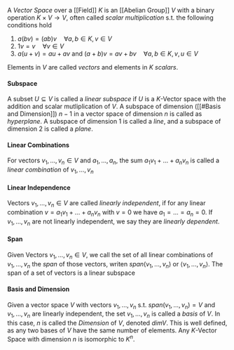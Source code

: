 A *Vector Space* over a [[Field]] $K$ is an [[Abelian Group]] $V$ with a binary operation $K\times V \rightarrow V$, often called *scalar multiplication* s.t. the following conditions hold 

1. $a(bv) = (ab)v \quad \forall a,b\in K, v\in V$
2. $1v = v \quad \forall v \in V$
3. $a(u+v) = au + av$ and $(a+b)v = av + bv \quad \forall a,b\in K, v,u\in V$

Elements in $V$ are called *vectors* and elements in $K$ *scalars*.


#### Subspace 

A subset $U\subseteq V$ is called a *linear subspace* if $U$ is a $K$-Vector space with the addition and scalar mutliplication of $V$.
A subspace of dimension ([[#Basis and Dimension]]) $n-1$ in a vector space of dimension $n$ is called as *hyperplane*.
A subspace of dimension $1$ is called a *line*, and a subspace of dimension $2$ is called a *plane*.

#### Linear Combinations 

For vectors $v_1,\dots,v_n\in  V$ and $a_1,\dots,a_n$, the sum $a_1v_1+\dots+a_nv_n$ is called a *linear combination* of $v_1,\dots,v_n$ 

#### Linear Independence

Vectors $v_1,\dots, v_n\in V$ are called *linearly independent*, if for any linear combination $v=a_1v_1+\dots+a_nv_n$ with $v=0$ we have $a_1=\dots=a_n=0$.
If $v_1,\dots,v_n$ are not linearly independent, we say they are *linearly dependent*.

#### Span

Given Vectors $v_1,\dots,v_n\in V$, we call the set of all linear combinations of $v_1,\dots,v_n$ the *span* of those vectors, writen $span(v_1,\dots,v_n)$ or $\langle v_1,\dots,v_n\rangle$.
The span of a set of vectors is a linear subspace


#### Basis and Dimension

Given a vector space $V$ with vectors $v_1,\dots,v_n$ s.t. $span(v_1,\dots,v_n)=V$ and $v_1,\dots,v_n$ are linearly independent, the set $v_1,\dots,v_n$ is called a *basis* of $V$.
In this case, $n$ is called the *Dimension* of $V$,  denoted $dimV$. This is well defined, as any two bases of $V$ have the same number of elements.
Any $K$-Vector Space with dimension $n$ is isomorphic to $K^n$.
